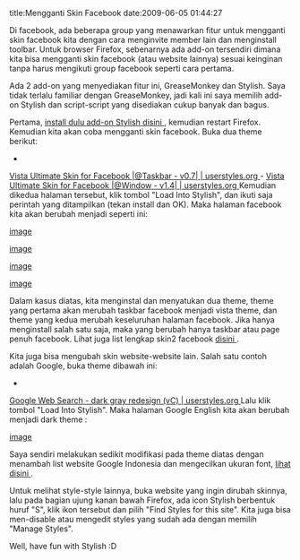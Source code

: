 title:Mengganti Skin Facebook
date:2009-06-05 01:44:27

Di facebook, ada beberapa group yang menawarkan fitur untuk mengganti skin facebook kita dengan cara menginvite member lain dan menginstall toolbar. Untuk browser Firefox, sebenarnya ada add-on tersendiri dimana kita bisa mengganti skin facebook (atau website lainnya) sesuai keinginan tanpa harus mengikuti group facebook seperti cara pertama.

Ada 2 add-on yang menyediakan fitur ini, GreaseMonkey dan Stylish. Saya tidak terlalu familiar dengan GreaseMonkey, jadi kali ini saya memilih add-on Stylish dan script-script yang disediakan cukup banyak dan bagus.
<!--more-->
Pertama,
<a href="https://addons.mozilla.org/en-US/firefox/addon/2108">
 install dulu add-on Stylish disini
</a>
, kemudian restart Firefox. Kemudian kita akan coba mengganti skin facebook. Buka dua theme berikut:

-
<a href="http://userstyles.org/styles/12441">
 Vista Ultimate Skin for Facebook |@Taskbar - v0.7| | userstyles.org
</a>
-
<a href="http://userstyles.org/styles/15332">
 Vista Ultimate Skin for Facebook |@Window - v1.4| | userstyles.org
</a>
Kemudian dikedua halaman tersebut, klik tombol "Load Into Stylish", dan ikuti saja perintah yang ditampilkan (tekan install dan OK). Maka halaman facebook kita akan berubah menjadi seperti ini:

[image](/img/wordpress/2009-06-fb1.jpg?w=300)

[image](/img/wordpress/2009-06-fb2.jpg?w=300)

[image](/img/wordpress/2009-06-fb3.jpg?w=300)

[image](/img/wordpress/2009-06-fb4.jpg?w=300)

Dalam kasus diatas, kita menginstal dan menyatukan dua theme, theme yang pertama akan merubah taskbar facebook menjadi vista theme, dan theme yang kedua merubah keseluruhan halaman facebook. Jika hanya menginstall salah satu saja, maka yang berubah hanya taskbar atau page penuh facebook. Lihat juga list lengkap skin2 facebook
<a href="http://userstyles.org/styles/search/http%3A%2F%2Fwww.facebook.com%2Fhome.php%23%2Fhome.php%3Fref%3Dhome">
 disini
</a>
.

Kita juga bisa mengubah skin website-website lain. Salah satu contoh adalah Google, buka theme dibawah ini:

-
<a href="http://userstyles.org/styles/1693">
 Google Web Search - dark gray redesign (vC) | userstyles.org
</a>
Lalu klik tombol "Load Into Stylish". Maka halaman Google English kita akan berubah menjadi dark theme :

[image](/img/wordpress/2009-06-google.jpg?w=300)

Saya sendiri melakukan sedikit modifikasi pada theme diatas dengan menambah list website Google Indonesia dan mengecilkan ukuran font,
<a href="http://apayach.com/files/googlestyle.css">
 lihat disini
</a>
.

Untuk melihat style-style lainnya, buka website yang ingin dirubah skinnya, lalu pada bagian ujung kanan bawah Firefox, ada icon Stylish berbentuk huruf "S", klik ikon tersebut dan pilih "Find Styles for this site". Kita juga bisa men-disable atau mengedit styles yang sudah ada dengan memilih "Manage Styles".

Well, have fun with Stylish :D
